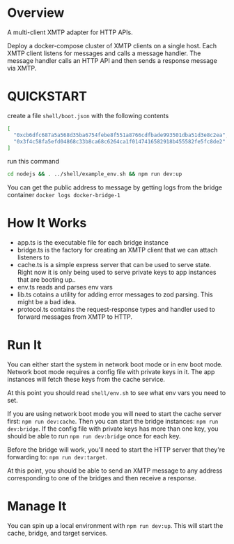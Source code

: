 # Overview

A multi-client XMTP adapter for HTTP APIs.

Deploy a docker-compose cluster of XMTP clients on a single host. Each XMTP
client listens for messages and calls a message handler. The message handler
calls an HTTP API and then sends a response message via XMTP.

# QUICKSTART
create a file `shell/boot.json` with the following contents
```bash
[
  "0xcb6dfc687a5a568d35ba6754febe8f551a8766cdfbade993501dba51d3e8c2ea",
  "0x3f4c58fa5efd04868c33b8ca68c6264ca1f0147416582918b455582fe5fc8de2"
]
```

run this command
```bash
cd nodejs && . ../shell/example_env.sh && npm run dev:up
```

You can get the public address to message by getting logs from the bridge container
`docker logs docker-bridge-1`

# How It Works

- app.ts is the executable file for each bridge instance
- bridge.ts is the factory for creating an XMTP client that we can attach
  listeners to
- cache.ts is a simple express server that can be used to serve state. Right now
  it is only being used to serve private keys to app instances that are booting
  up..
- env.ts reads and parses env vars
- lib.ts cotains a utility for adding error messages to zod parsing. This might
  be a bad idea.
- protocol.ts contains the request-response types and handler used to forward
  messages from XMTP to HTTP.

# Run It

You can either start the system in network boot mode or in env boot mode.
Network boot mode requires a config file with private keys in it. The app
instances will fetch these keys from the cache service.

At this point you should read `shell/env.sh` to see what env vars you need to
set.

If you are using network boot mode you will need to start the cache server
first: `npm run dev:cache`. Then you can start the bridge instances: `npm run
dev:bridge`. If the config file with private keys has more than one key, you
should be able to run `npm run dev:bridge` once for each key.

Before the bridge will work, you'll need to start the HTTP server that they're
forwarding to: `npm run dev:target`.

At this point, you should be able to send an XMTP message to any address
corresponding to one of the bridges and then receive a response.

# Manage It

You can spin up a local environment with `npm run dev:up`. This will start the
cache, bridge, and target services.

